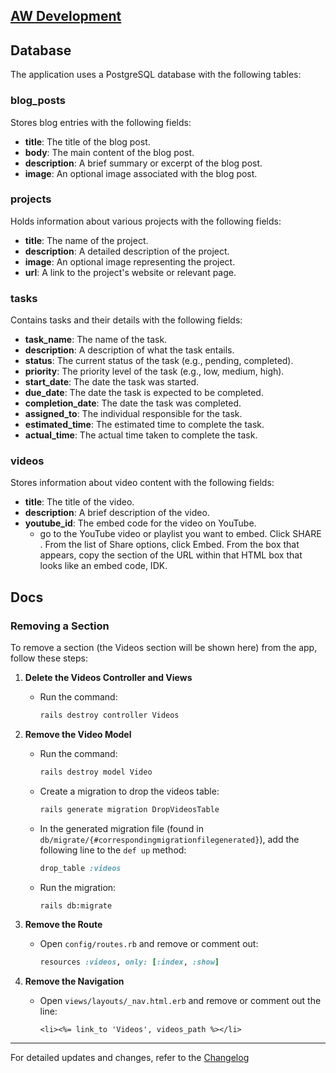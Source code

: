 ## [AW Development](https://www.getawd.com)

## Database

The application uses a PostgreSQL database with the following tables:

### blog_posts
Stores blog entries with the following fields:
- **title**: The title of the blog post.
- **body**: The main content of the blog post.
- **description**: A brief summary or excerpt of the blog post.
- **image**: An optional image associated with the blog post.

### projects
Holds information about various projects with the following fields:
- **title**: The name of the project.
- **description**: A detailed description of the project.
- **image**: An optional image representing the project.
- **url**: A link to the project's website or relevant page.

### tasks
Contains tasks and their details with the following fields:
- **task_name**: The name of the task.
- **description**: A description of what the task entails.
- **status**: The current status of the task (e.g., pending, completed).
- **priority**: The priority level of the task (e.g., low, medium, high).
- **start_date**: The date the task was started.
- **due_date**: The date the task is expected to be completed.
- **completion_date**: The date the task was completed.
- **assigned_to**: The individual responsible for the task.
- **estimated_time**: The estimated time to complete the task.
- **actual_time**: The actual time taken to complete the task.

### videos
Stores information about video content with the following fields:
- **title**: The title of the video.
- **description**: A brief description of the video.
- **youtube_id**: The embed code for the video on YouTube.
    - go to the YouTube video or playlist you want to embed. Click SHARE . From the list of Share options, click Embed. From the box that appears, copy the section of the URL within that HTML box that looks like an embed code, IDK.
    
## Docs

### Removing a Section

To remove a section (the Videos section will be shown here) from the app, follow these steps:

1. **Delete the Videos Controller and Views**
    - Run the command:
      ```bash
      rails destroy controller Videos
      ```

2. **Remove the Video Model**
    - Run the command:
      ```bash
      rails destroy model Video
      ```
    - Create a migration to drop the videos table:
      ```bash
      rails generate migration DropVideosTable
      ```
    - In the generated migration file (found in `db/migrate/{#correspondingmigrationfilegenerated}`), add the following line to the `def up` method:
      ```ruby
      drop_table :videos
      ```
    - Run the migration:
      ```bash
      rails db:migrate
      ```

3. **Remove the Route**
    - Open `config/routes.rb` and remove or comment out:
      ```ruby
      resources :videos, only: [:index, :show]
      ```

4. **Remove the Navigation**
    - Open `views/layouts/_nav.html.erb` and remove or comment out the line:
      ```erb
      <li><%= link_to 'Videos', videos_path %></li>
      ```

---

For detailed updates and changes, refer to the [Changelog](./CHANGELOG.md)